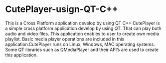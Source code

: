 # CutePlayer-usign-QT-C++
This is a Cross Platform application develop by using QT C++ CutePlayer is a simple cross platform application develop by using QT.
That can play both audio and video files. This application enables to user to create own media playlist. 
Basic media player operations are included in this application.CutePlayer runs on Linux, Windows, MAC operating systems. 
Some QT libraries such as QMediaPlayer and their API’s are used to create this application. 
